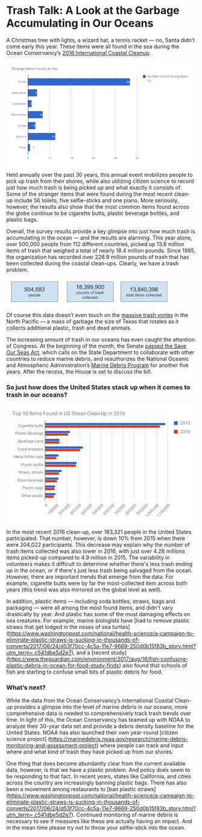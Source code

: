 # Trash Talk: A Look at the Garbage Accumulating in Our Oceans

A Christmas tree with lights, a wizard hat, a tennis racket — no, Santa didn’t come early this year. These items were all found in the sea during the Ocean Conservancy’s [2016 International Coastal Cleanup](https://oceanconservancy.org/wp-content/uploads/2017/06/2017_ICC_Report_.pdf). 

![Alt-Text](strange.png)

Held annually over the past 30 years, this annual event mobilizes people to pick up trash from their shores, while also utilizing citizen science to record just how much trash is being picked up and what exactly it consists of. Some of the stranger items that were found during the most recent clean-up include 56 toilets, five selfie-sticks and one piano. More seriously, however, the results also show that the most common items found across the globe continue to be cigarette butts, plastic beverage bottles, and plastic bags. 

Overall, the survey results provide a key glimpse into just how much trash is accumulating in the ocean — and the results are alarming. This year alone, over 500,000 people from 112 different countries, picked up 13.8 million items of trash that weighed a total of nearly 18.4 million pounds. Since 1985, the organization has recorded over 228.9 million pounds of trash that has been collected during the coastal clean-ups. Clearly, we have a trash problem. 

![Alt-Text](trash.png)

Of course this data doesn’t even touch on the [massive trash vortex](http://www.greenpeace.org/international/en/campaigns/oceans/fit-for-the-future/pollution/trash-vortex/) in the North Pacific — a mass of garbage the size of Texas that rotates as it collects additional plastic, trash and dead animals. 

The increasing amount of trash in our oceans has even caught the attention of Congress. At the beginning of the month, the Senate [passed the Save Our Seas Act](https://oceanconservancy.org/blog/2017/08/07/senate-passes-save-seas-act/), which calls on the State Department to collaborate with other countries to reduce marine debris, and reauthorizes the National Oceanic and Atmospheric Administration’s [Marine Debris Program](https://marinedebris.noaa.gov/) for another five years. After the recess, the House is set to discuss the bill. 

### So just how does the United States stack up when it comes to trash in our oceans?

![Alt-Text](top10.png)

In the most recent 2016 clean-up, over 183,321 people in the United States participated. That number, however, is down 10% from 2015 when there were 204,022 participants. This decrease may explain why the number of trash items collected was also lower in 2016, with just over 4.28 millions items picked-up compared to 4.9 million in 2015. The variability in volunteers makes it difficult to determine whether there's less trash ending up in the ocean, or if there's just less trash being salvaged from the ocean. However, there are important trends that emerge from the data. For example, cigarette butts were by far the most-collected item across both years (this trend was also mirrored on the global level as well).

In addition, plastic items — including soda bottles, straws, bags and packaging — were all among the most found items, and didn't vary drastically by year. And plastic has some of the most damaging effects on sea creatures. For example, marine biologists have [had to remove plastic straws that get lodged in the noses of sea turtles] (https://www.washingtonpost.com/national/health-science/a-campaign-to-eliminate-plastic-straws-is-sucking-in-thousands-of-converts/2017/06/24/d53f70cc-4c5a-11e7-9669-250d0b15f83b_story.html?utm_term=.c541dbe5d2e7), and a [recent study] (https://www.theguardian.com/environment/2017/aug/16/fish-confusing-plastic-debris-in-ocean-for-food-study-finds) also found that schools of fish are starting to confuse small bits of plastic debris for food. 

### What’s next?

While the data from the Ocean Conservancy’s International Coastal Clean-up provides a glimpse into the level of marine debris in our oceans, more comprehensive data is needed to comprehensively track trash trends over time. In light of this, the Ocean Conservancy has teamed up with NOAA to analyze their 30-year data set and provide a debris density baseline for the United States. NOAA has also launched their own year-round [citizen science project] (https://marinedebris.noaa.gov/research/marine-debris-monitoring-and-assessment-project) where people can track and input where and what kind of trash they have picked up from our shores. 

One thing that does become abundantly clear from the current available data, however, is that we have a plastic problem. And policy does seem to be responding to that fact. In recent years, states like California, and cities across the country are increasingly banning plastic bags. There has also been a movement among restaurants to [ban plastic straws] (https://www.washingtonpost.com/national/health-science/a-campaign-to-eliminate-plastic-straws-is-sucking-in-thousands-of-converts/2017/06/24/d53f70cc-4c5a-11e7-9669-250d0b15f83b_story.html?utm_term=.c541dbe5d2e7). Continued monitoring of marine debris is necessary to see if measures like these are actually having an impact. And in the mean time please try not to throw your selfie-stick into the ocean. 
